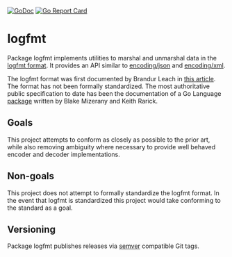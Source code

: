 [![GoDoc](https://godoc.org/github.com/go-logfmt/logfmt?status.svg)](https://godoc.org/github.com/go-logfmt/logfmt) [![Go Report Card](https://goreportcard.com/badge/go-logfmt/logfmt)](https://goreportcard.com/report/go-logfmt/logfmt)

# logfmt

Package logfmt implements utilities to marshal and unmarshal data in the [logfmt
format](https://brandur.org/logfmt). It provides an API similar to
[encoding/json](http://golang.org/pkg/encoding/json/) and
[encoding/xml](http://golang.org/pkg/encoding/xml/).

The logfmt format was first documented by Brandur Leach in [this
article](https://brandur.org/logfmt). The format has not been formally
standardized. The most authoritative public specification to date has been the
documentation of a Go Language [package](http://godoc.org/github.com/kr/logfmt)
written by Blake Mizerany and Keith Rarick.

## Goals

This project attempts to conform as closely as possible to the prior art, while
also removing ambiguity where necessary to provide well behaved encoder and
decoder implementations.

## Non-goals

This project does not attempt to formally standardize the logfmt format. In the
event that logfmt is standardized this project would take conforming to the
standard as a goal.

## Versioning

Package logfmt publishes releases via [semver](http://semver.org/) compatible Git tags.
